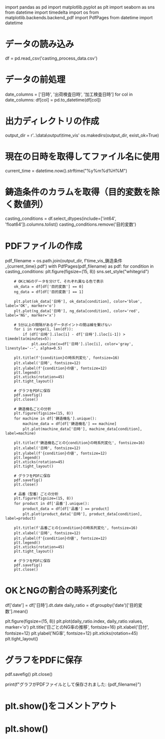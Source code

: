 import pandas as pd
import matplotlib.pyplot as plt
import seaborn as sns
from datetime import timedelta
import os
from matplotlib.backends.backend_pdf import PdfPages
from datetime import datetime

# データの読み込み
df = pd.read_csv('casting_process_data.csv')

# データの前処理
date_columns = ['日時', '出荷検査日時', '加工検査日時']
for col in date_columns:
    df[col] = pd.to_datetime(df[col])

# 出力ディレクトリの作成
output_dir = r'..\data\output\time_vis'
os.makedirs(output_dir, exist_ok=True)

# 現在の日時を取得してファイル名に使用
current_time = datetime.now().strftime("%y%m%d%H%M")

# 鋳造条件のカラムを取得（目的変数を除く数値列）
casting_conditions = df.select_dtypes(include=['int64', 'float64']).columns.tolist()
casting_conditions.remove('目的変数')

# PDFファイルの作成
pdf_filename = os.path.join(output_dir, f'time_vis_鋳造条件_{current_time}.pdf')
with PdfPages(pdf_filename) as pdf:
    for condition in casting_conditions:
        plt.figure(figsize=(15, 8))
        sns.set_style("whitegrid")

        # OKとNGのデータを分けて、それぞれ異なる色で表示
        ok_data = df[df['目的変数'] == 0]
        ng_data = df[df['目的変数'] == 1]

        plt.plot(ok_data['日時'], ok_data[condition], color='blue', label='OK', marker='o')
        plt.plot(ng_data['日時'], ng_data[condition], color='red', label='NG', marker='x')

        # 5分以上の間隔があるデータポイントの間は線を繋げない
        for i in range(1, len(df)):
            if (df['日時'].iloc[i] - df['日時'].iloc[i-1]) > timedelta(minutes=5):
                plt.axvline(x=df['日時'].iloc[i], color='gray', linestyle='--', alpha=0.5)

        plt.title(f'{condition}の時系列変化', fontsize=16)
        plt.xlabel('日時', fontsize=12)
        plt.ylabel(f'{condition}の値', fontsize=12)
        plt.legend()
        plt.xticks(rotation=45)
        plt.tight_layout()
        
        # グラフをPDFに保存
        pdf.savefig()
        plt.close()

        # 鋳造機名ごとの分析
        plt.figure(figsize=(15, 8))
        for machine in df['鋳造機名'].unique():
            machine_data = df[df['鋳造機名'] == machine]
            plt.plot(machine_data['日時'], machine_data[condition], label=machine)

        plt.title(f'鋳造機名ごとの{condition}の時系列変化', fontsize=16)
        plt.xlabel('日時', fontsize=12)
        plt.ylabel(f'{condition}の値', fontsize=12)
        plt.legend()
        plt.xticks(rotation=45)
        plt.tight_layout()
        
        # グラフをPDFに保存
        pdf.savefig()
        plt.close()

        # 品番（型番）ごとの分析
        plt.figure(figsize=(15, 8))
        for product in df['品番'].unique():
            product_data = df[df['品番'] == product]
            plt.plot(product_data['日時'], product_data[condition], label=product)

        plt.title(f'品番ごとの{condition}の時系列変化', fontsize=16)
        plt.xlabel('日時', fontsize=12)
        plt.ylabel(f'{condition}の値', fontsize=12)
        plt.legend()
        plt.xticks(rotation=45)
        plt.tight_layout()
        
        # グラフをPDFに保存
        pdf.savefig()
        plt.close()

# OKとNGの割合の時系列変化
df['date'] = df['日時'].dt.date
daily_ratio = df.groupby('date')['目的変数'].mean()

plt.figure(figsize=(15, 8))
plt.plot(daily_ratio.index, daily_ratio.values, marker='o')
plt.title('日ごとのNG率の推移', fontsize=16)
plt.xlabel('日付', fontsize=12)
plt.ylabel('NG率', fontsize=12)
plt.xticks(rotation=45)
plt.tight_layout()

# グラフをPDFに保存
pdf.savefig()
plt.close()

print(f"グラフがPDFファイルとして保存されました: {pdf_filename}")

# plt.show()をコメントアウト
# plt.show()

